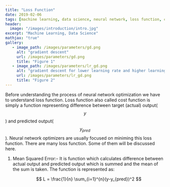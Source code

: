 ```yaml
---
title: "Loss Function"
date: 2019-02-06
tags: [machine learning, data science, neural network, loss function, cost function]
header:
  image: "/images/introduction/intro.jpg"
excerpt: "Machine Learning, Data Science"
mathjax: "true"
gallery:
   - image_path: /images/parameters/gd.png
     alt: "gradient descent"
     url: /images/parameters/gd.png
     title: "Figure 1"
   - image_path: /images/parameters/lr_gd.png
     alt: "gradient descent for lower learning rate and higher learning rate"
     url: /images/parameters/lr_gd.png
     title: "Figure 2"
---
```


Before understanding the process of neural network optimization we have to understand loss function. Loss function also called cost function is simply a function representing difference between target (actual) output($$y$$) and predicted output($$y_{pred}$$). Neural network optimizers are usually focused on miniming this loss function. There are many loss function. Some of them will be discussed here.

1. Mean Squared Error:-
   It is function which calculates difference between actual output and predicted output which is summed and the mean of the sum is taken. The function is represented as:
   
   $$ L = \frac{1}{n} \sum_{i=1}^{n}(y-y_{pred})^2 $$
